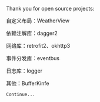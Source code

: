 Thank you for open source projects:

自定义布局：WeatherView

依赖注解库：dagger2

网络库：retrofit2、okhttp3

事件分发库：eventbus

日志库：logger

其他：BufferKinfe


`Continue...`

